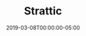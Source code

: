 ---
date: '2019-03-08T00:00:00-05:00'
description: >-
  Instantly transform your WordPress website into a static, serverless version
  of itself with absolutely no change in how you manage it.
license: Commercial
tags:
  - Wordpress
  - beta
title: Strattic
tools:
  - Static Site Generator
  - Hosting/Deployment
urls:
  website: 'https://www.strattic.com/'
---